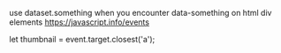use dataset.something when you encounter data-something on html div elements
https://javascript.info/events

let thumbnail = event.target.closest('a');